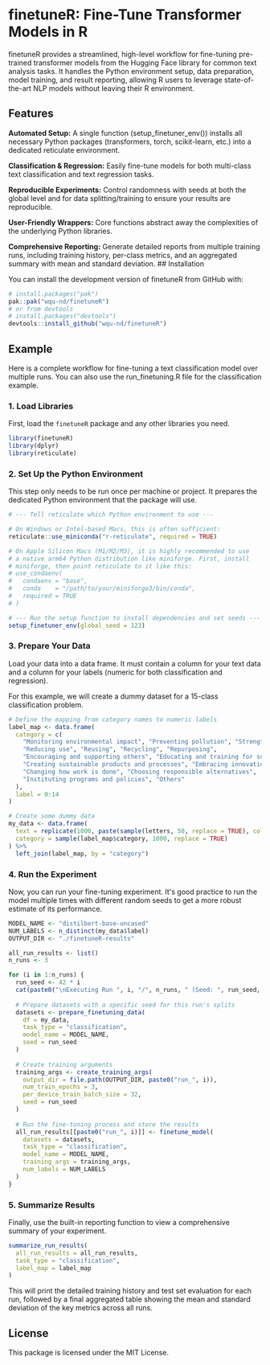 # finetuneR: Fine-Tune Transformer Models in R

finetuneR provides a streamlined, high-level workflow for fine-tuning pre-trained transformer models from the Hugging Face library for common text analysis tasks. It handles the Python environment setup, data preparation, model training, and result reporting, allowing R users to leverage state-of-the-art NLP models without leaving their R environment.

## Features

**Automated Setup:** A single function (setup_finetuner_env()) installs all necessary Python packages (transformers, torch, scikit-learn, etc.) into a dedicated reticulate environment.

**Classification & Regression:** Easily fine-tune models for both multi-class text classification and text regression tasks.

**Reproducible Experiments:** Control randomness with seeds at both the global level and for data splitting/training to ensure your results are reproducible.

**User-Friendly Wrappers:** Core functions abstract away the complexities of the underlying Python libraries.

**Comprehensive Reporting:** Generate detailed reports from multiple training runs, including training history, per-class metrics, and an aggregated summary with mean and standard deviation. \## Installation

You can install the development version of finetuneR from GitHub with:

``` r
# install.packages("pak")
pak::pak("wqu-nd/finetuneR")
# or from devtools
# install.packages("devtools")
devtools::install_github("wqu-nd/finetuneR")
```

## Example

Here is a complete workflow for fine-tuning a text classification model over multiple runs. You can also use the run_finetuning.R file for the classification example.

### 1. Load Libraries

First, load the `finetuneR` package and any other libraries you need.

``` r
library(finetuneR)
library(dplyr)
library(reticulate)
```

### 2. Set Up the Python Environment

This step only needs to be run once per machine or project. It prepares the dedicated Python environment that the package will use.

``` r
# --- Tell reticulate which Python environment to use ---

# On Windows or Intel-based Macs, this is often sufficient:
reticulate::use_miniconda("r-reticulate", required = TRUE)

# On Apple Silicon Macs (M1/M2/M3), it is highly recommended to use
# a native arm64 Python distribution like miniforge. First, install
# miniforge, then point reticulate to it like this:
# use_condaenv(
#   condaenv = "base",
#   conda    = "/path/to/your/miniforge3/bin/conda",
#   required = TRUE
# )

# --- Run the setup function to install dependencies and set seeds ---
setup_finetuner_env(global_seed = 123)
```

### 3. Prepare Your Data

Load your data into a data frame. It must contain a column for your text data and a column for your labels (numeric for both classification and regression).

For this example, we will create a dummy dataset for a 15-class classification problem.

``` r
# Define the mapping from category names to numeric labels
label_map <- data.frame(
  category = c(
    "Monitoring environmental impact", "Preventing pollution", "Strengthening ecosystems",
    "Reducing use", "Reusing", "Recycling", "Repurposing", 
    "Encouraging and supporting others", "Educating and training for sustainability",
    "Creating sustainable products and processes", "Embracing innovation for sustainability",
    "Changing how work is done", "Choosing responsible alternatives",
    "Instituting programs and policies", "Others"
  ),
  label = 0:14
)

# Create some dummy data
my_data <- data.frame(
  text = replicate(1000, paste(sample(letters, 50, replace = TRUE), collapse = "")),
  category = sample(label_map$category, 1000, replace = TRUE)
) %>%
  left_join(label_map, by = "category")
```

### 4. Run the Experiment

Now, you can run your fine-tuning experiment. It's good practice to run the model multiple times with different random seeds to get a more robust estimate of its performance.

``` r
MODEL_NAME <- "distilbert-base-uncased"
NUM_LABELS <- n_distinct(my_data$label)
OUTPUT_DIR <- "./finetuneR-results"

all_run_results <- list()
n_runs <- 3

for (i in 1:n_runs) {
  run_seed <- 42 * i
  cat(paste0("\nExecuting Run ", i, "/", n_runs, " (Seed: ", run_seed, ")..."))
  
  # Prepare datasets with a specific seed for this run's splits
  datasets <- prepare_finetuning_data(
    df = my_data,
    task_type = "classification",
    model_name = MODEL_NAME,
    seed = run_seed
  )
  
  # Create training arguments
  training_args <- create_training_args(
    output_dir = file.path(OUTPUT_DIR, paste0("run_", i)),
    num_train_epochs = 3,
    per_device_train_batch_size = 32,
    seed = run_seed
  )
  
  # Run the fine-tuning process and store the results
  all_run_results[[paste0("run_", i)]] <- finetune_model(
    datasets = datasets,
    task_type = "classification",
    model_name = MODEL_NAME,
    training_args = training_args,
    num_labels = NUM_LABELS
  )
}
```

### 5. Summarize Results

Finally, use the built-in reporting function to view a comprehensive summary of your experiment.

``` r
summarize_run_results(
  all_run_results = all_run_results,
  task_type = "classification",
  label_map = label_map
)
```

This will print the detailed training history and test set evaluation for each run, followed by a final aggregated table showing the mean and standard deviation of the key metrics across all runs.

## License

This package is licensed under the MIT License.
